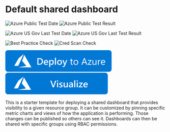 # Default shared dashboard

![Azure Public Test Date](https://azurequickstartsservice.blob.core.windows.net/badges/101-default-shared-dashboard/PublicLastTestDate.svg)
![Azure Public Test Result](https://azurequickstartsservice.blob.core.windows.net/badges/101-default-shared-dashboard/PublicDeployment.svg)

![Azure US Gov Last Test Date](https://azurequickstartsservice.blob.core.windows.net/badges/101-default-shared-dashboard/FairfaxLastTestDate.svg)
![Azure US Gov Last Test Result](https://azurequickstartsservice.blob.core.windows.net/badges/101-default-shared-dashboard/FairfaxDeployment.svg)

![Best Practice Check](https://azurequickstartsservice.blob.core.windows.net/badges/101-default-shared-dashboard/BestPracticeResult.svg)
![Cred Scan Check](https://azurequickstartsservice.blob.core.windows.net/badges/101-default-shared-dashboard/CredScanResult.svg)

[![Deploy To Azure](https://raw.githubusercontent.com/Azure/azure-quickstart-templates/master/1-CONTRIBUTION-GUIDE/images/deploytoazure.svg?sanitize=true)](https://portal.azure.com/#create/Microsoft.Template/uri/https%3A%2F%2Fraw.githubusercontent.com%2FAzure%2Fazure-quickstart-templates%2Fmaster%2F101-default-shared-dashboard%2Fazuredeploy.json)  [![Visualize](https://raw.githubusercontent.com/Azure/azure-quickstart-templates/master/1-CONTRIBUTION-GUIDE/images/visualizebutton.svg?sanitize=true)](http://armviz.io/#/?load=https%3A%2F%2Fraw.githubusercontent.com%2FAzure%2Fazure-quickstart-templates%2Fmaster%2F101-default-shared-dashboard%2Fazuredeploy.json)

This is a starter template for deploying a shared dashboard that provides visibility to a given resource group. It can be customized by pinning specific metric charts and views of how the application is performing. Those changes can be published so others can see it. Dashboards can then be shared with specific groups using RBAC permissions.



